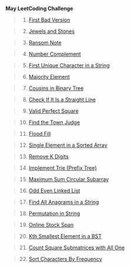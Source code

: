 **May LeetCoding Challenge**
>1. [First Bad Version](./Day_1_First_Bad_Version)

>2. [Jewels and Stones](./Day_2_Jewels_and_Stones)

>3. [Ransom Note](./Day_3_Ransom_Note)

>4. [Number Complement](./Day_4_Number_Complement)

>5. [First Unique Character in a String](./Day_5_First_Unique_Character_in_a_String)

>6. [Majority Element](./Day_6_Majority_Element)

>7. [Cousins in Binary Tree](./Day_7_Cousins_in_Binary_Tree)

>8. [Check If It Is a Straight Line](./Day_8_Check_If_It_Is_a_Straight_Line)

>9. [Valid Perfect Square](./Day_9_Valid_Perfect_Square)

>10. [Find the Town Judge](./Day_10_Find_the_Town_Judge)

>11. [Flood Fill](./Day_11_Flood_Fill)

>12. [Single Element in a Sorted Array](./Day_12_Single_Element_in_a_Sorted_Array)

>13. [Remove K Digits](./Day_13_Remove_K_Digits)

>14. [Implement Trie (Prefix Tree)](./Day_14_Implement_Trie_(Prefix_Tree))

>15. [Maximum Sum Circular Subarray](./Day_15_Maximum_Sum_Circular_Subarray)

>16. [Odd Even Linked List](./Day_16_Odd_Even_Linked_List)

>17. [Find All Anagrams in a String](./Day_17_Find_All_Anagrams_in_a_String)

>18. [Permutation in String](./Day_18_Permutation_in_String)

>19. [Online Stock Span](./Day_19_Online_Stock_Span)

>20. [Kth Smallest Element in a BST](./Day_20_Kth_Smallest_Element_in_a_BST)

>21. [Count Square Submatrices with All One](./Day_21_Count_Square_Submatrices_with_All_Ones)

>22. [Sort Characters By Frequency](./Day_22_Sort_Characters_By_Frequency)
